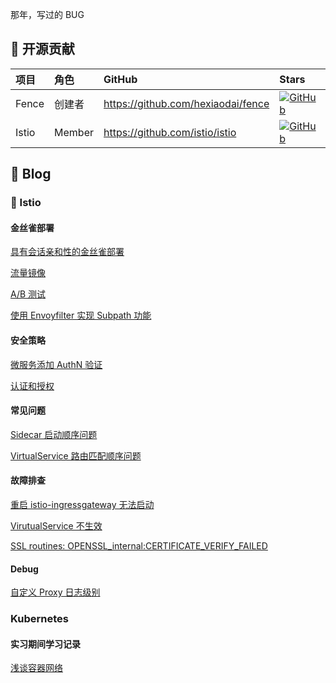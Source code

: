 那年，写过的 BUG

<!-- **📈 my github stats**

<p align="left"> <img src="https://github-readme-stats.vercel.app/api?username=hexiaodai&show_icons=true" alt="hexiaodai" /> </p> -->

## 🎉 开源贡献

| 项目 | 角色 | GitHub | Stars |
| :---- | :---- | :---- | :---- |
| Fence | 创建者 | <https://github.com/hexiaodai/fence> | [![GitHub](https://img.shields.io/github/stars/hexiaodai/fence?logo=github&labelColor=495867&color=495867)](https://github.com/hexiaodai/fence) |
| Istio | Member | <https://github.com/istio/istio> | [![GitHub](https://img.shields.io/github/stars/istio/istio?logo=github&labelColor=495867&color=495867)](https://github.com/istio/istio) |

<!-- [![GitHub](https://img.shields.io/github/stars/hexiaodai/fence?logo=github&labelColor=495867&color=495867)](https://github.com/hexiaodai/fence)

[Fence](https://github.com/hexiaodai/fence) 是一个开源项目，用于自动管理 Istio 自定义资源 Sidecar。

服务网格内服务数量过多时，Envoy 配置量太大，新上的应用长时间处于 Not Ready 状态。为此运维人员需要管理自定义资源 Sidecar，手动为应用配置服务依赖关系。

[Fence](https://github.com/hexiaodai/fence) 拥有自动获取服务依赖关系的能力，提供自动管理自定义资源 Sidecar。 -->

## 📝 Blog

### 📖 Istio

#### 金丝雀部署

[具有会话亲和性的金丝雀部署](./istio/canary/具有会话亲和性的金丝雀部署.md)

[流量镜像](./istio/canary/流量镜像.md)

[A/B 测试](./istio/canary/AB测试.md)

[使用 Envoyfilter 实现 Subpath 功能](./istio/envoyfilter/subpath.md)

#### 安全策略

[微服务添加 AuthN 验证](./istio/authz/微服务添加AuthN验证.md)

[认证和授权](./istio/安全/认证和授权.md)

#### 常见问题

[Sidecar 启动顺序问题](./istio/faq/sidecar启动顺序问题.md)

[VirtualService 路由匹配顺序问题](./istio/faq/virtualservice路由匹配顺序问题.md)

#### 故障排查

[重启 istio-ingressgateway 无法启动](./istio/troubleshooting/重启istio-ingressgateway无法启动.md)

[VirutualService 不生效](./istio/troubleshooting/virutualservice不生效.md)

[SSL routines: OPENSSL_internal:CERTIFICATE_VERIFY_FAILED](./istio/troubleshooting/tls证书认证错误.md)

#### Debug

[自定义 Proxy 日志级别](./istio/debug/自定义Proxy日志级别.md)

### Kubernetes

#### 实习期间学习记录

[浅谈容器网络](./kubernetes/network/浅谈容器网络.md)

